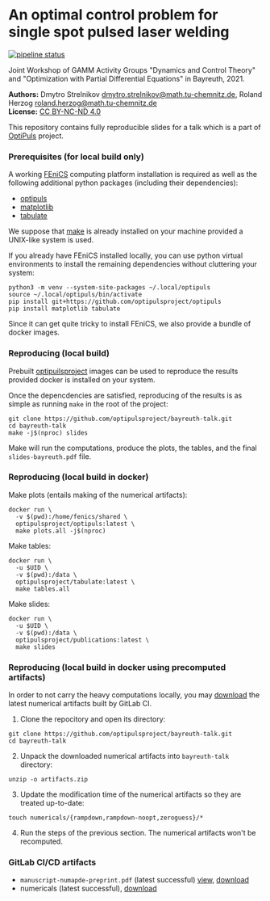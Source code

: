 An optimal control problem for single spot pulsed laser welding
===============================================================

[![pipeline status](https://gitlab.hrz.tu-chemnitz.de/numapde/projects/202005-aif-dvs-optipuls/talk-bayreuth/badges/master/pipeline.svg)](https://gitlab.hrz.tu-chemnitz.de/numapde/projects/202005-aif-dvs-optipuls/talk-bayreuth/-/commits/master)

Joint Workshop of GAMM Activity Groups "Dynamics and Control Theory" and "Optimization with Partial Differential Equations" in Bayreuth, 2021.

**Authors:** Dmytro Strelnikov <dmytro.strelnikov@math.tu-chemnitz.de>, Roland Herzog <roland.herzog@math.tu-chemnitz.de>  
**License:** [CC BY-NC-ND 4.0](https://creativecommons.org/licenses/by-nc-nd/4.0/legalcode)  

This repository contains fully reproducible slides for a talk which is a part of [OptiPuls][projectpage] project.


### Prerequisites (for local build only)

A working [FEniCS](https://fenicsproject.org/) computing platform installation is required as well as the following additional python packages (including their dependencies):

- [optipuls](https://github.com/optipulsproject/optipuls)
- [matplotlib](https://pypi.org/project/matplotlib/)
- [tabulate](https://pypi.org/project/tabulate/)

We suppose that [make](https://www.gnu.org/software/make/) is already installed on your machine provided a UNIX-like system is used.

If you already have FEniCS installed locally, you can use python virtual environments to install the remaining dependencies without cluttering your system:
```
python3 -m venv --system-site-packages ~/.local/optipuls
source ~/.local/optipuls/bin/activate
pip install git+https://github.com/optipulsproject/optipuls
pip install matplotlib tabulate
```

Since it can get quite tricky to install FEniCS, we also provide a bundle of docker images.


### Reproducing (local build)

Prebuilt [optipuilsproject](https://hub.docker.com/orgs/optipulsproject) images can be used to reproduce the results provided docker is installed on your system.

Once the depencdencies are satisfied, reproducing of the results is as simple as running `make` in the root of the project:
```
git clone https://github.com/optipulsproject/bayreuth-talk.git
cd bayreuth-talk
make -j$(nproc) slides
```

Make will run the computations, produce the plots, the tables, and the final `slides-bayreuth.pdf` file.


### Reproducing (local build in docker)

Make plots (entails making of the numerical artifacts):
```
docker run \
  -v $(pwd):/home/fenics/shared \
  optipulsproject/optipuls:latest \
  make plots.all -j$(nproc)
```

Make tables:
```
docker run \
  -u $UID \
  -v $(pwd):/data \
  optipulsproject/tabulate:latest \
  make tables.all
```

Make slides:
```
docker run \
  -u $UID \
  -v $(pwd):/data \
  optipulsproject/publications:latest \
  make slides
```


### Reproducing (local build in docker using precomputed artifacts)

In order to not carry the heavy computations locally, you may [download][gitlab-numericals-download] the latest numerical artifacts built by GitLab CI.

1. Clone the repocitory and open its directory:
```
git clone https://github.com/optipulsproject/bayreuth-talk.git
cd bayreuth-talk
```

2. Unpack the downloaded numerical artifacts into `bayreuth-talk` directory:
```
unzip -o artifacts.zip
```

3. Update the modification time of the numerical artifacts so they are treated up-to-date:
```
touch numericals/{rampdown,rampdown-noopt,zeroguess}/*
```

4. Run the steps of the previous section. The numerical artifacts won't be recomputed.


### GitLab CI/CD artifacts

- `manuscript-numapde-preprint.pdf` (latest successful) [view][gitlab-pdf-view], [download][gitlab-pdf-download]
- numericals (latest successful), [download][gitlab-numericals-download]



[projectpage]: https://www.tu-chemnitz.de/mathematik/part_dgl/projects/optipuls/index.en.php "OptiPuls"

[gitlab-pdf-view]: https://gitlab.hrz.tu-chemnitz.de/numapde/projects/202005-aif-dvs-optipuls/talk-bayreuth/-/jobs/artifacts/master/file/manuscript-numapde-preprint.pdf?job=tex
[gitlab-pdf-download]: https://gitlab.hrz.tu-chemnitz.de/numapde/projects/202005-aif-dvs-optipuls/talk-bayreuth/-/jobs/artifacts/master/raw/manuscript-numapde-preprint.pdf?job=tex
[gitlab-numericals-download]: https://gitlab.hrz.tu-chemnitz.de/numapde/projects/202005-aif-dvs-optipuls/talk-bayreuth/-/jobs/artifacts/master/download?job=numericals
